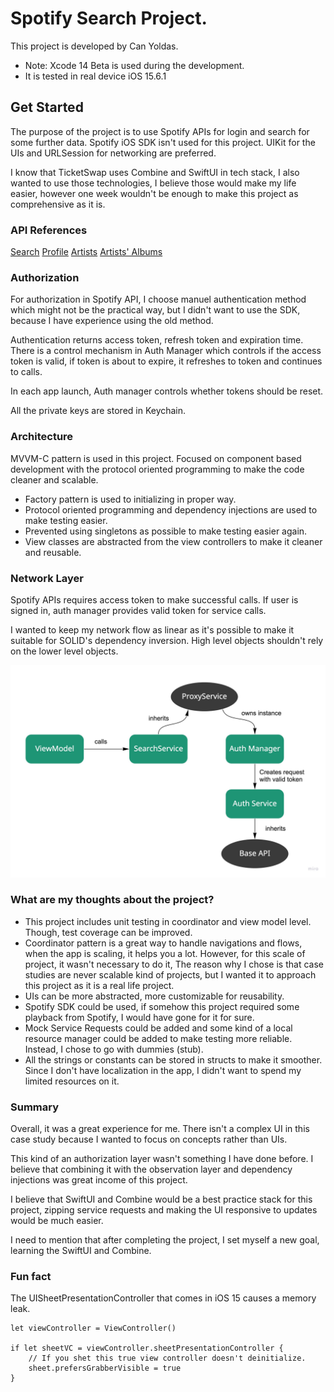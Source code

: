 # Spotify Search Project.

This project is developed by Can Yoldas.

- Note: Xcode 14 Beta is used during the development.
- It is tested in real device iOS 15.6.1

## Get Started

The purpose of the project is to use Spotify APIs for login and search for some further data. Spotify iOS SDK isn't used for this project. UIKit for the UIs and URLSession for networking are preferred.

I know that TicketSwap uses Combine and SwiftUI in tech stack, I also wanted to use those technologies, I believe those would make my life easier, however one week wouldn't be enough to make this project as comprehensive as it is.

### API References

<a href="https://developer.spotify.com/documentation/web-api/reference/#/operations/search" target="_blank" rel="noopener">Search</a>
<a href="https://developer.spotify.com/documentation/web-api/reference/#/operations/get-current-users-profile" target="_blank" rel="noopener">Profile</a>
<a href="https://developer.spotify.com/documentation/web-api/reference/#/operations/get-an-artist" target="_blank" rel="noopener">Artists</a>
<a href="https://developer.spotify.com/documentation/web-api/reference/#/operations/get-an-artists-albums" target="_blank" rel="noopener">Artists' Albums</a>

### Authorization

For authorization in Spotify API, I choose manuel authentication method which might not be the practical way, but I didn't want to use the SDK, because I have experience using the old method.

Authentication returns access token, refresh token and expiration time.
There is a control mechanism in Auth Manager which controls if the access token is valid, if token is about to expire, it refreshes to token and continues to calls.

In each app launch, Auth manager controls whether tokens should be reset.

All the private keys are stored in Keychain.

### Architecture

MVVM-C pattern is used in this project. Focused on component based development with the protocol oriented programming to make the code cleaner and scalable.

- Factory pattern is used to initializing in proper way.
- Protocol oriented programming and dependency injections are used to make testing easier.
- Prevented using singletons as possible to make testing easier again.
- View classes are abstracted from the view controllers to make it cleaner and reusable.

### Network Layer

Spotify APIs requires access token to make successful calls. If user is signed in, auth manager provides valid token for service calls.

I wanted to keep my network flow as linear as it's possible to make it suitable for SOLID's dependency inversion. High level objects shouldn't rely on the lower level objects.

![Network Flow](/Resources/networkFlow.jpg)

### What are my thoughts about the project?

- This project includes unit testing in coordinator and view model level. Though, test coverage can be improved.
- Coordinator pattern is a great way to handle navigations and flows, when the app is scaling, it helps you a lot. However, for this scale of project, it wasn't necessary to do it, The reason why I chose is that case studies are never scalable kind of projects, but I wanted it to approach this project as it is a real life project.
- UIs can be more abstracted, more customizable for reusability.
- Spotify SDK could be used, if somehow this project required some playback from Spotify, I would have gone for it for sure.
- Mock Service Requests could be added and some kind of a local resource manager could be added to make testing more reliable. Instead, I chose to go with dummies (stub).
- All the strings or constants can be stored in structs to make it smoother. Since I don't have localization in the app, I didn't want to spend my limited resources on it.

### Summary

Overall, it was a great experience for me. There isn't a complex UI in this case study because I wanted to focus on concepts rather than UIs.

This kind of an authorization layer wasn't something I have done before. I believe that combining it with the observation layer and dependency injections was great income of this project.

I believe that SwiftUI and Combine would be a best practice stack for this project, zipping service requests and making the UI responsive to updates would be much easier.

I need to mention that after completing the project, I set myself a new goal, learning the SwiftUI and Combine.

### Fun fact

The UISheetPresentationController that comes in iOS 15 causes a memory leak.

```
let viewController = ViewController()

if let sheetVC = viewController.sheetPresentationController {
    // If you shet this true view controller doesn't deinitialize.
    sheet.prefersGrabberVisible = true
}
```
